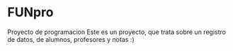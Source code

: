 # FUNpro
Proyecto de programacion 
Este es un proyecto, que trata sobre un registro de datos, de alumnos, profesores y notas :)
